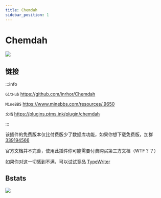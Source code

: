 ```yaml
---
title: Chemdah
sidebar_position: 1
---
```


# Chemdah

![](https://img.fastmirror.net/s/2024/10/18/67124f5bb2728.png)

## 链接

:::info

`GitHub` https://github.com/inrhor/Chemdah

`MineBBS` https://www.minebbs.com/resources/.9650

`文档` https://plugins.ptms.ink/plugin/chemdah

:::

该插件的免费版本仅比付费版少了数据库功能，如果你想下载免费版，加群 [339194566](https://qm.qq.com/q/YizoAx5pKg)

官方文档并不完善，使用此插件你可能需要付费购买第三方文档（WTF？？）

如果你对这一切感到不满，可以试试竞品 [TypeWriter](TypeWriter.md)

## Bstats

[![](https://bstats.org/signatures/bukkit/Chemdah.svg)](https://bstats.org/plugin/bukkit/Chemdah/11183)
